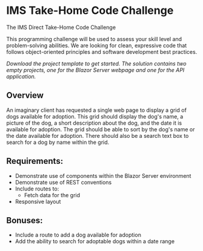 # IMS Take-Home Code Challenge
The IMS Direct Take-Home Code Challenge

This programming challenge will be used to assess your skill level and problem-solving abilities. We are looking for clean, expressive code that follows object-oriented principles and software development best practices. 

*Download the project template to get started. The solution contains two empty projects, one for the Blazor Server webpage and one for the API application.*

## Overview
An imaginary client has requested a single web page to display a grid of dogs available for adoption. This grid should display the dog's name, a picture of the dog, a short description about the dog, and the date it is available for adoption. The grid should be able to sort by the dog's name or the date available for adoption. There should also be a search text box to search for a dog by name within the grid.

## Requirements:
- Demonstrate use of components within the Blazor Server environment
- Demonstrate use of REST conventions
- Include routes to:
  - Fetch data for the grid
- Responsive layout
  
## Bonuses:
- Include a route to add a dog available for adoption
- Add the ability to search for adoptable dogs within a date range
